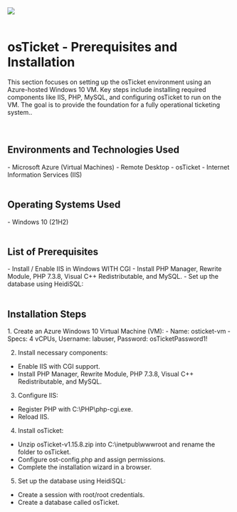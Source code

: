 <img src=https://github.com/user-attachments/assets/5343bd46-54fb-4ee6-94c1-b4c0bad1cec3>
<br />
<br />

<h1>osTicket - Prerequisites and Installation</h1>
This section focuses on setting up the osTicket environment using an Azure-hosted Windows 10 VM. Key steps include installing required components like IIS, PHP, MySQL, and configuring osTicket to run on the VM. The goal is to provide the foundation for a fully operational ticketing system..<br />
<br />
<br />

<h2>Environments and Technologies Used</h2>
  - Microsoft Azure (Virtual Machines)
  - Remote Desktop
  - osTicket
  - Internet Information Services (IIS)
<br />
<br />

<h2>Operating Systems Used </h2>
  - Windows 10</b> (21H2)
<br />
<br />

<h2>List of Prerequisites</h2>
- Install / Enable IIS in Windows WITH CGI
- Install PHP Manager, Rewrite Module, PHP 7.3.8, Visual C++ Redistributable, and MySQL.
- Set up the database using HeidiSQL:
<br />
<br />

<h2>Installation Steps</h2>
1. Create an Azure Windows 10 Virtual Machine (VM):
  - Name: osticket-vm
  - Specs: 4 vCPUs, Username: labuser, Password: osTicketPassword1!

2. Install necessary components:
  - Enable IIS with CGI support.
  - Install PHP Manager, Rewrite Module, PHP 7.3.8, Visual C++ Redistributable, and MySQL.

3. Configure IIS:
  - Register PHP with C:\PHP\php-cgi.exe.
  - Reload IIS.

4. Install osTicket:
  - Unzip osTicket-v1.15.8.zip into C:\inetpub\wwwroot and rename the folder to osTicket.
  - Configure ost-config.php and assign permissions.
  - Complete the installation wizard in a browser.

5. Set up the database using HeidiSQL:
  - Create a session with root/root credentials.
  - Create a database called osTicket.

